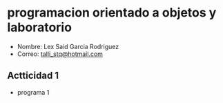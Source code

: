 # programacion orientado a objetos y laboratorio

- Nombre: Lex Said Garcia Rodriguez
- Correo: talli_stq@hotmail.com

## Actticidad 1
- programa 1
